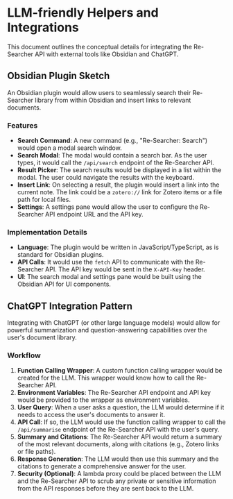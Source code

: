 # LLM-friendly Helpers and Integrations

This document outlines the conceptual details for integrating the Re-Searcher API with external tools like Obsidian and ChatGPT.

## Obsidian Plugin Sketch

An Obsidian plugin would allow users to seamlessly search their Re-Searcher library from within Obsidian and insert links to relevant documents.

### Features

*   **Search Command**: A new command (e.g., "Re-Searcher: Search") would open a modal search window.
*   **Search Modal**: The modal would contain a search bar. As the user types, it would call the `/api/search` endpoint of the Re-Searcher API.
*   **Result Picker**: The search results would be displayed in a list within the modal. The user could navigate the results with the keyboard.
*   **Insert Link**: On selecting a result, the plugin would insert a link into the current note. The link could be a `zotero://` link for Zotero items or a file path for local files.
*   **Settings**: A settings pane would allow the user to configure the Re-Searcher API endpoint URL and the API key.

### Implementation Details

*   **Language**: The plugin would be written in JavaScript/TypeScript, as is standard for Obsidian plugins.
*   **API Calls**: It would use the `fetch` API to communicate with the Re-Searcher API. The API key would be sent in the `X-API-Key` header.
*   **UI**: The search modal and settings pane would be built using the Obsidian API for UI components.

## ChatGPT Integration Pattern

Integrating with ChatGPT (or other large language models) would allow for powerful summarization and question-answering capabilities over the user's document library.

### Workflow

1.  **Function Calling Wrapper**: A custom function calling wrapper would be created for the LLM. This wrapper would know how to call the Re-Searcher API.
2.  **Environment Variables**: The Re-Searcher API endpoint and API key would be provided to the wrapper as environment variables.
3.  **User Query**: When a user asks a question, the LLM would determine if it needs to access the user's documents to answer it.
4.  **API Call**: If so, the LLM would use the function calling wrapper to call the `/api/summarise` endpoint of the Re-Searcher API with the user's query.
5.  **Summary and Citations**: The Re-Searcher API would return a summary of the most relevant documents, along with citations (e.g., Zotero links or file paths).
6.  **Response Generation**: The LLM would then use this summary and the citations to generate a comprehensive answer for the user.
7.  **Security (Optional)**: A lambda proxy could be placed between the LLM and the Re-Searcher API to scrub any private or sensitive information from the API responses before they are sent back to the LLM.
